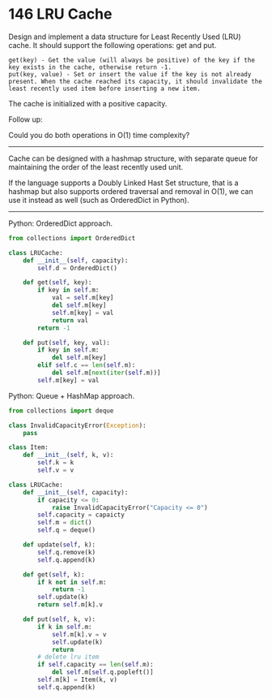 146 LRU Cache
=============

Design and implement a data structure for Least Recently Used (LRU) cache. It should support the following operations: get and put.

```
get(key) - Get the value (will always be positive) of the key if the key exists in the cache, otherwise return -1.
put(key, value) - Set or insert the value if the key is not already present. When the cache reached its capacity, it should invalidate the least recently used item before inserting a new item.
```

The cache is initialized with a positive capacity.

Follow up:

Could you do both operations in O(1) time complexity?

---

Cache can be designed with a hashmap structure, with separate queue for
maintaining the order of the least recently used unit.

If the language supports a Doubly Linked Hast Set structure, that is a hashmap
but also supports ordered traversal and removal in O(1), we can use it instead
as well (such as OrderedDict in Python).

---

Python: OrderedDict approach.

```python
from collections import OrderedDict

class LRUCache:
    def __init__(self, capacity):
        self.d = OrderedDict()

    def get(self, key):
        if key in self.m:
            val = self.m[key]
            del self.m[key]
            self.m[key] = val
            return val
        return -1

    def put(self, key, val):
        if key in self.m:
            del self.m[key]
        elif self.c == len(self.m):
            del self.m[next(iter(self.m))]
        self.m[key] = val
```

Python: Queue + HashMap approach.

```python
from collections import deque

class InvalidCapacityError(Exception):
    pass

class Item:
    def __init__(self, k, v):
        self.k = k
        self.v = v

class LRUCache:
    def __init__(self, capacity):
        if capacity <= 0:
            raise InvalidCapacityError("Capacity <= 0")
        self.capacity = capaicty
        self.m = dict()
        self.q = deque()

    def update(self, k):
        self.q.remove(k)
        self.q.append(k)

    def get(self, k):
        if k not in self.m:
            return -1
        self.update(k)
        return self.m[k].v

    def put(self, k, v):
        if k in self.m:
            self.m[k].v = v
            self.update(k)
            return
        # delete lru item
        if self.capacity == len(self.m):
            del self.m[self.q.popleft()]
        self.m[k] = Item(k, v) 
        self.q.append(k)
```


